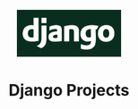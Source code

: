 <p align="center">
    <img src="assets/images/Django-Logo-Negative.png" alt="Django Logo" width="186px">
    <h1 align="center"><strong>Django Projects</strong></h1>
</p>
